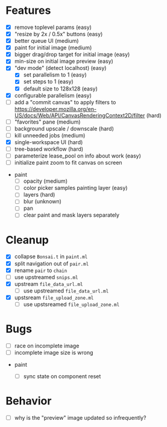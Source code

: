 # Features
- [x] remove toplevel params (easy)
- [x] "resize by 2x / 0.5x" buttons (easy)
- [x] better queue UI (medium)
- [x] paint for initial image (medium)
- [x] bigger drag/drop target for initial image (easy)
- [x] min-size on initial image preview (easy)
- [x] "dev mode" (detect localhost) (easy)
  - [x] set parallelism to 1 (easy)
  - [x] set steps to 1 (easy)
  - [x] default size to 128x128 (easy)
- [x] configurable parallelism (easy)
- [ ] add a "commit canvas" to apply filters to
      https://developer.mozilla.org/en-US/docs/Web/API/CanvasRenderingContext2D/filter (hard)
- [ ] "favorites" pane (medium)
- [ ] background upscale / downscale (hard)
- [ ] kill unneeded jobs (medium)
- [x] single-workspace UI (hard)
- [ ] tree-based workflow (hard)
- [ ] parameterize lease_pool on info about work (easy)
- [ ] initialize paint zoom to fit canvas on screen
- paint
  - [ ] opacity (medium)
  - [ ] color picker samples painting layer (easy)
  - [ ] layers (hard)
  - [ ] blur (unknown)
  - [ ] pan
  - [ ] clear paint and mask layers separately

# Cleanup
- [x] collapse `Bonsai.t` in `paint.ml`
- [x] split navigation out of `pair.ml`
- [x] rename `pair` to `chain`
- [ ] use upstreamed `snips.ml` 
- [x] upstream `file_data_url.ml`
  - [ ] use upstreamed `file_data_url.ml`
- [x] upstsream `file_upload_zone.ml`
  - [ ] use upstsreamed `file_upload_zone.ml`

# Bugs
- [ ] race on incomplete image
- [ ] incomplete image size is wrong
- paint
  - [ ] sync state on component reset


# Behavior
- [ ] why is the "preview" image updated so infrequently?
